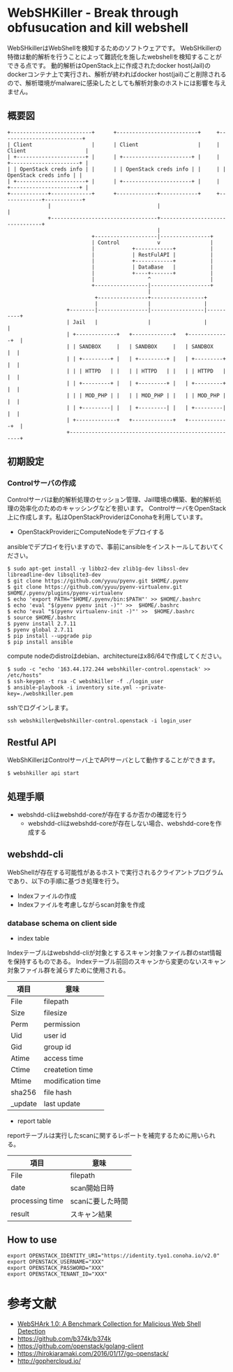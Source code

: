 # WebSHKiller - Break through obfusucation and kill webshell

WebSHkillerはWebShellを検知するためのソフトウェアです。
WebSHkillerの特徴は動的解析を行うことによって難読化を施したwebshellを検知することができる点です。
動的解析はOpenStack上に作成されたdocker host(Jail)のdockerコンテナ上で実行され、解析が終わればdocker host(jail)ごと削除されるので、解析環境がmalwareに感染したとしても解析対象のホストには影響を与えません。

## 概要図

```
+--------------------------+      +--------------------------+     +--------------------------+     
| Client                   |      | Client                   |     | Client                   |
| +----------------------+ |      | +----------------------+ |     | +----------------------+ |
| | OpenStack creds info | |      | | OpenStack creds info | |     | | OpenStack creds info | |
| +----------------------+ |      | +----------------------+ |     | +----------------------+ |
+------------+-------------+      +-------------+------------+     +-------------+------------+
             |                                  |                                |
             +----------------------------------+--------------------------------+
                                                |              
                           +--------------------|----------------+
                           | Control            v                |
                           |            +------------+           |
                           |            | RestFulAPI |           |
                           |            +------------+           |
                           |            | DataBase   |           |
                           |            +----+-------+           |
                           |                 ^                   |
                           +-----------------|-------------------+
                                             |
                            +----------------+-----------------+
                            |                |                 |
                   +--------|----------------|-----------------|----------+
                   | Jail   |                |                 |          |
                   | +-------------+   +-------------+   +-------------+  |
                   | | SANDBOX     |   | SANDBOX     |   | SANDBOX     |  |
                   | | +---------+ |   | +---------+ |   | +---------+ |  |
                   | | | HTTPD   | |   | | HTTPD   | |   | | HTTPD   | |  |
                   | | +---------+ |   | +---------+ |   | +---------+ |  |
                   | | | MOD_PHP | |   | | MOD_PHP | |   | | MOD_PHP | |  |
                   | | +---------| |   | +---------| |   | +---------| |  |
                   | +-------------+   +-------------+   +-------------+  |
                   +------------------------------------------------------+
```

## 初期設定

###  Controlサーバの作成

Controlサーバは動的解析処理のセッション管理、Jail環境の構築、動的解析処理の効率化のためのキャッシングなどを担います。
ControlサーバをOpenStack上に作成します。私はOpenStackProviderはConohaを利用しています。

 * OpenStackProviderにComputeNodeをデプロイする

ansibleでデプロイを行いますので、事前にansibleをインストールしておいてください。

```
$ sudo apt-get install -y libbz2-dev zlib1g-dev libssl-dev libreadline-dev libsqlite3-dev
$ git clone https://github.com/yyuu/pyenv.git $HOME/.pyenv
$ git clone https://github.com/yyuu/pyenv-virtualenv.git $HOME/.pyenv/plugins/pyenv-virtualenv
$ echo 'export PATH="$HOME/.pyenv/bin:$PATH"' >> $HOME/.bashrc
$ echo 'eval "$(pyenv pyenv init -)"' >>  $HOME/.bashrc
$ echo 'eval "$(pyenv virtualenv-init -)"' >>  $HOME/.bashrc
$ source $HOME/.bashrc
$ pyenv install 2.7.11
$ pyenv global 2.7.11
$ pip install --upgrade pip
$ pip install ansible
```

compute nodeのdistroはdebian、architectureはx86/64で作成してください。

```
$ sudo -c "echo '163.44.172.244 webshkiller-control.openstack' >> /etc/hosts"
$ ssh-keygen -t rsa -C webshkiller -f ./login_user
$ ansible-playbook -i inventory site.yml --private-key=./webshkiller.pem
```

sshでログインします。

```
ssh webshkiller@webshkiller-control.openstack -i login_user
```

## Restful API

WebShKillerはControlサーバ上でAPIサーバとして動作することができます。

```
$ webshkiller api start
```

## 処理手順

 * webshdd-cliはwebshdd-coreが存在するか否かの確認を行う
   * webshdd-cliはwebshdd-coreが存在しない場合、webshdd-coreを作成する

## webshdd-cli

WebShellが存在する可能性があるホストで実行されるクライアントプログラムであり、以下の手順に基づき処理を行う。

 * Indexファイルの作成
 * Indexファイルを考慮しながらscan対象を作成

### database schema on client side

 * index table

Indexテーブルはwebshdd-cliが対象とするスキャン対象ファイル群のstat情報を保持するものである。
Indexテーブル前回のスキャンから変更のないスキャン対象ファイル群を減らすために使用される。

| 項目 | 意味 | 
|------|------|
|File  | filepath |
|Size  | filesize | 
|Perm  | permission | 
|Uid   | user id |
|Gid   | group id |
|Atime | access time |
|Ctime | createtion time|
|Mtime | modification time |
|sha256 | file hash |
|_update| last update |

 * report table

reportテーブルは実行したscanに関するレポートを補完するために用いられる。

| 項目 | 意味 | 
|------|------|
|File  | filepath |
|date | scan開始日時 |
|processing time|scanに要した時間|
|result| スキャン結果 |

## How to use

```
export OPENSTACK_IDENTITY_URI="https://identity.tyo1.conoha.io/v2.0"
export OPENSTACK_USERNAME="XXX"
export OPENSTACK_PASSWORD="XXX"
export OPENSTACK_TENANT_ID="XXX"
```

# 参考文献

 * [WebSHArk 1.0: A Benchmark Collection for Malicious Web Shell Detection](https://pdfs.semanticscholar.org/d2de/06d1e4e07890c9b27bdb4baa07c1922b3c16.pdf)
 * https://github.com/b374k/b374k
 * https://github.com/openstack/golang-client
 * https://hirokiaramaki.com/2016/01/17/go-openstack/
 * http://gophercloud.io/

